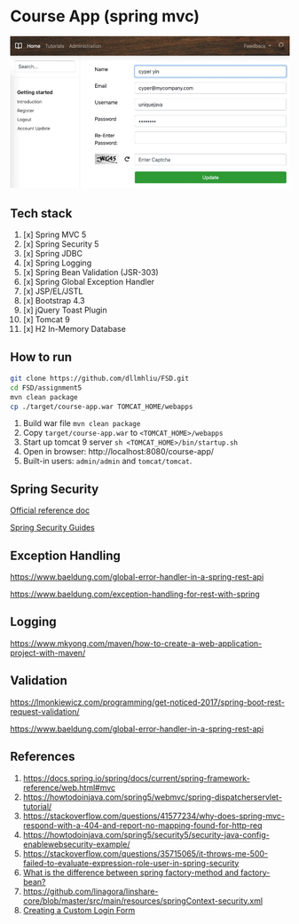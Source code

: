 # Course App (spring mvc)

![lab05 screenshot](./account.jpg)

## Tech stack

1. [x] Spring MVC 5
2. [x] Spring Security 5
3. [x] Spring JDBC
4. [x] Spring Logging
5. [x] Spring Bean Validation (JSR-303)
6. [x] Spring Global Exception Handler
7. [x] JSP/EL/JSTL
8. [x] Bootstrap 4.3
9. [x] jQuery Toast Plugin
10. [x] Tomcat 9
11. [x] H2 In-Memory Database

## How to run

```sh
git clone https://github.com/dllmhliu/FSD.git
cd FSD/assignment5
mvn clean package
cp ./target/course-app.war TOMCAT_HOME/webapps
```

1. Build war file `mvn clean package`
2. Copy `target/course-app.war` to `<TOMCAT_HOME>/webapps`
3. Start up tomcat 9 server `sh <TOMCAT_HOME>/bin/startup.sh`
4. Open in browser: http://localhost:8080/course-app/
5. Built-in users: `admin/admin` and `tomcat/tomcat`.

## Spring Security

[Official reference doc](https://docs.spring.io/spring-security/site/docs/5.1.6.RELEASE/reference/htmlsingle/#ns-config)

[Spring Security Guides](https://docs.spring.io/spring-security/site/docs/current/guides/html5/)

## Exception Handling

https://www.baeldung.com/global-error-handler-in-a-spring-rest-api

https://www.baeldung.com/exception-handling-for-rest-with-spring

## Logging

https://www.mkyong.com/maven/how-to-create-a-web-application-project-with-maven/

## Validation

https://lmonkiewicz.com/programming/get-noticed-2017/spring-boot-rest-request-validation/

https://www.baeldung.com/global-error-handler-in-a-spring-rest-api

## References

1. https://docs.spring.io/spring/docs/current/spring-framework-reference/web.html#mvc
2. https://howtodoinjava.com/spring5/webmvc/spring-dispatcherservlet-tutorial/
3. https://stackoverflow.com/questions/41577234/why-does-spring-mvc-respond-with-a-404-and-report-no-mapping-found-for-http-req
4. https://howtodoinjava.com/spring5/security5/security-java-config-enablewebsecurity-example/
5. https://stackoverflow.com/questions/35715065/it-throws-me-500-failed-to-evaluate-expression-role-user-in-spring-security
6. [What is the difference between spring factory-method and factory-bean?](https://stackoverflow.com/questions/18772490/what-is-the-difference-between-spring-factory-method-and-factory-bean)
7. https://github.com/linagora/linshare-core/blob/master/src/main/resources/springContext-security.xml
8. [Creating a Custom Login Form](https://docs.spring.io/spring-security/site/docs/current/guides/html5/form-javaconfig.html)

